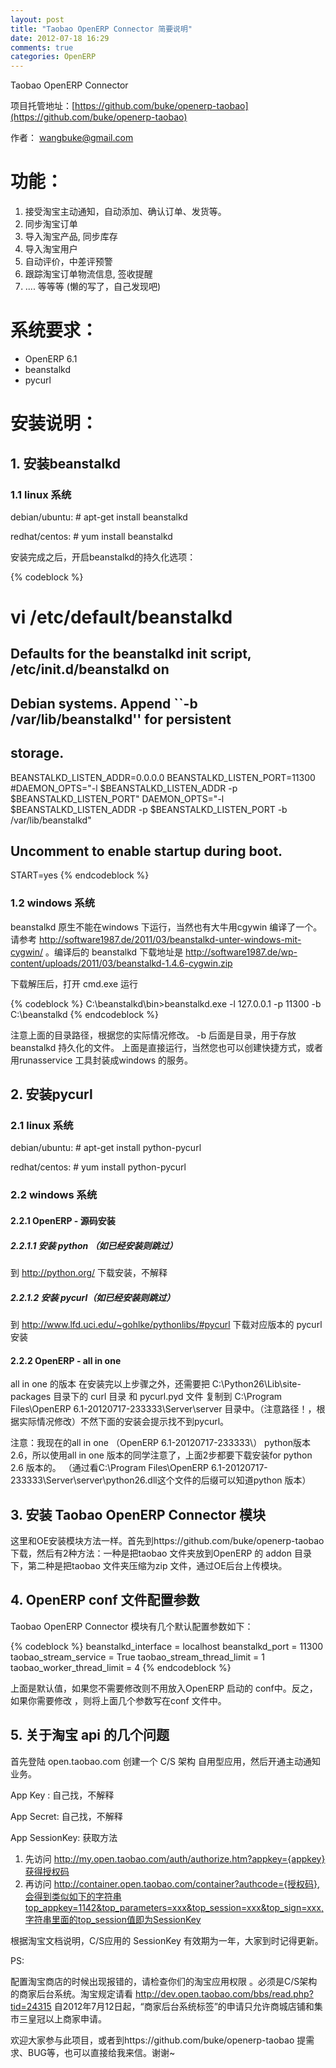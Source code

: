 ```yaml
---
layout: post
title: "Taobao OpenERP Connector 简要说明"
date: 2012-07-18 16:29
comments: true
categories: OpenERP 
---
```


Taobao OpenERP Connector

项目托管地址：[https://github.com/buke/openerp-taobao](https://github.com/buke/openerp-taobao)

作者： wangbuke@gmail.com


# 功能：

1. 接受淘宝主动通知，自动添加、确认订单、发货等。
2. 同步淘宝订单
3. 导入淘宝产品, 同步库存
4. 导入淘宝用户
5. 自动评价，中差评预警
6. 跟踪淘宝订单物流信息, 签收提醒
7. .... 等等等 (懒的写了，自己发现吧)

# 系统要求：

* OpenERP 6.1
* beanstalkd
* pycurl

# 安装说明：

## 1. 安装beanstalkd

### 1.1 linux 系统

debian/ubuntu: # apt-get install beanstalkd

redhat/centos: # yum install beanstalkd

安装完成之后，开启beanstalkd的持久化选项：

{% codeblock %}
# vi /etc/default/beanstalkd

## Defaults for the beanstalkd init script, /etc/init.d/beanstalkd on
## Debian systems. Append ``-b /var/lib/beanstalkd'' for persistent
## storage.
BEANSTALKD_LISTEN_ADDR=0.0.0.0
BEANSTALKD_LISTEN_PORT=11300
#DAEMON_OPTS="-l $BEANSTALKD_LISTEN_ADDR -p $BEANSTALKD_LISTEN_PORT"
DAEMON_OPTS="-l $BEANSTALKD_LISTEN_ADDR -p $BEANSTALKD_LISTEN_PORT -b /var/lib/beanstalkd"

## Uncomment to enable startup during boot.
START=yes
{% endcodeblock %}

### 1.2 windows 系统

beanstalkd 原生不能在windows 下运行，当然也有大牛用cgywin 编译了一个。请参考 http://software1987.de/2011/03/beanstalkd-unter-windows-mit-cygwin/  。编译后的 beanstalkd 下载地址是 http://software1987.de/wp-content/uploads/2011/03/beanstalkd-1.4.6-cygwin.zip

下载解压后，打开 cmd.exe 运行

{% codeblock %}
C:\beanstalkd\bin>beanstalkd.exe -l 127.0.0.1 -p 11300 -b C:\beanstalkd
{% endcodeblock %}

注意上面的目录路径，根据您的实际情况修改。 -b 后面是目录，用于存放beanstalkd 持久化的文件。 上面是直接运行，当然您也可以创建快捷方式，或者用runasservice 工具封装成windows 的服务。

## 2. 安装pycurl

### 2.1 linux 系统

debian/ubuntu: # apt-get install python-pycurl

redhat/centos: # yum install python-pycurl

### 2.2 windows 系统

#### 2.2.1 OpenERP - 源码安装

##### 2.2.1.1 安装 python （如已经安装则跳过）

到 http://python.org/ 下载安装，不解释

##### 2.2.1.2 安装 pycurl（如已经安装则跳过）

到 http://www.lfd.uci.edu/~gohlke/pythonlibs/#pycurl 下载对应版本的 pycurl 安装

#### 2.2.2 OpenERP - all in one  

all in one 的版本 在安装完以上步骤之外，还需要把 C:\Python26\Lib\site-packages 目录下的 curl 目录 和 pycurl.pyd 文件 复制到 C:\Program Files\OpenERP 6.1-20120717-233333\Server\server 目录中。（注意路径！，根据实际情况修改）不然下面的安装会提示找不到pycurl。

注意：我现在的all in one （OpenERP 6.1-20120717-233333\） python版本 2.6，所以使用all in one 版本的同学注意了，上面2步都要下载安装for python 2.6 版本的。 （通过看C:\Program Files\OpenERP 6.1-20120717-233333\Server\server\python26.dll这个文件的后缀可以知道python 版本）

## 3. 安装 Taobao OpenERP Connector 模块

这里和OE安装模块方法一样。首先到https://github.com/buke/openerp-taobao 下载，然后有2种方法：一种是把taobao 文件夹放到OpenERP 的 addon 目录下，第二种是把taobao 文件夹压缩为zip 文件，通过OE后台上传模块。

## 4. OpenERP conf 文件配置参数

Taobao OpenERP Connector 模块有几个默认配置参数如下：

{% codeblock %}
beanstalkd_interface = localhost
beanstalkd_port = 11300
taobao_stream_service = True
taobao_stream_thread_limit = 1
taobao_worker_thread_limit = 4 
{% endcodeblock %}

 上面是默认值，如果您不需要修改则不用放入OpenERP 启动的 conf中。反之，如果你需要修改 ，则将上面几个参数写在conf 文件中。

## 5. 关于淘宝 api 的几个问题

首先登陆 open.taobao.com 创建一个 C/S 架构 自用型应用，然后开通主动通知业务。

App Key : 自己找，不解释

App Secret: 自己找，不解释

App SessionKey: 获取方法

1. 先访问 http://my.open.taobao.com/auth/authorize.htm?appkey={appkey}获得授权码
2. 再访问 http://container.open.taobao.com/container?authcode={授权码},会得到类似如下的字符串top_appkey=1142&top_parameters=xxx&top_session=xxx&top_sign=xxx,字符串里面的top_session值即为SessionKey

根据淘宝文档说明，C/S应用的 SessionKey 有效期为一年，大家到时记得更新。

PS:

配置淘宝商店的时候出现报错的，请检查你们的淘宝应用权限 。必须是C/S架构的商家后台系统。淘宝规定请看 http://dev.open.taobao.com/bbs/read.php?tid=24315  自2012年7月12日起，“商家后台系统标签”的申请只允许商城店铺和集市三皇冠以上商家申请。 

欢迎大家参与此项目，或者到https://github.com/buke/openerp-taobao 提需求、BUG等，也可以直接给我来信。谢谢~ 





